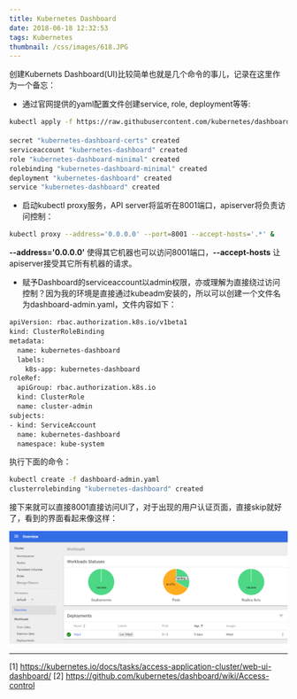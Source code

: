 ```yaml
---
title: Kubernetes Dashboard
date: 2018-06-18 12:32:53
tags: Kubernetes
thumbnail: /css/images/618.JPG
---
```


创建Kubernets Dashboard(UI)比较简单也就是几个命令的事儿，记录在这里作为一个备忘：

- 通过官网提供的yaml配置文件创建service, role, deployment等等:

``` bash
kubectl apply -f https://raw.githubusercontent.com/kubernetes/dashboard/master/src/deploy/recommended/kubernetes-dashboard.yaml

secret "kubernetes-dashboard-certs" created
serviceaccount "kubernetes-dashboard" created
role "kubernetes-dashboard-minimal" created
rolebinding "kubernetes-dashboard-minimal" created
deployment "kubernetes-dashboard" created
service "kubernetes-dashboard" created

```

-  启动kubectl proxy服务，API server将监听在8001端口，apiserver将负责访问控制：

``` bash
kubectl proxy --address='0.0.0.0' --port=8001 --accept-hosts='.*' &
```

**--address='0.0.0.0'** 使得其它机器也可以访问8001端口，**--accept-hosts** 让apiserver接受其它所有机器的请求。

- 赋予Dashboard的serviceaccount以admin权限，亦或理解为直接绕过访问控制？因为我的环境是直接通过kubeadm安装的，所以可以创建一个文件名为dashboard-admin.yaml，文件内容如下：

``` bash
apiVersion: rbac.authorization.k8s.io/v1beta1
kind: ClusterRoleBinding
metadata:
  name: kubernetes-dashboard
  labels:
    k8s-app: kubernetes-dashboard
roleRef:
  apiGroup: rbac.authorization.k8s.io
  kind: ClusterRole
  name: cluster-admin
subjects:
- kind: ServiceAccount
  name: kubernetes-dashboard
  namespace: kube-system
```

执行下面的命令：

``` bash
kubectl create -f dashboard-admin.yaml
clusterrolebinding "kubernetes-dashboard" created
```

接下来就可以直接8001直接访问UI了，对于出现的用户认证页面，直接skip就好了，看到的界面看起来像这样：

![](https://github.com/chendave/chendave.github.io/raw/master/css/images/k8s-ui.png "")


---
[1] https://kubernetes.io/docs/tasks/access-application-cluster/web-ui-dashboard/
[2] https://github.com/kubernetes/dashboard/wiki/Access-control

